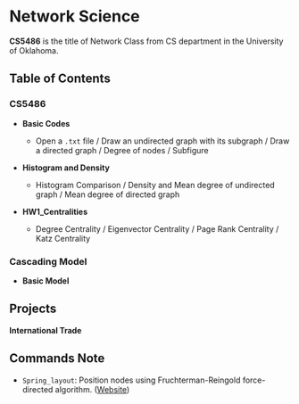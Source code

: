 # Network Science


**CS5486** is the title of Network Class from CS department in the University of Oklahoma.

## Table of Contents

### CS5486
* **Basic Codes**
  - Open a `.txt` file / Draw an undirected graph with its subgraph / Draw a directed graph / Degree of nodes / Subfigure
 
* **Histogram and Density**
  - Histogram Comparison / Density and Mean degree of undirected graph / Mean degree of directed graph

* **HW1_Centralities**
  - Degree Centrality / Eigenvector Centrality / Page Rank Centrality / Katz Centrality 

### Cascading Model
* **Basic Model**


## Projects

**International Trade**

## Commands Note

* `Spring_layout`: Position nodes using Fruchterman-Reingold force-directed algorithm. ([Website](https://networkx.org/documentation/stable/reference/generated/networkx.drawing.layout.spring_layout.html))
